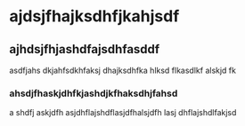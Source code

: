 # ajdsjfhajksdhfjkahjsdf

## ajhdsjfhjashdfajsdhfasddf

asdfjahs dkjahfsdkhfaksj dhajksdhfka hlksd flkasdlkf alskjd fk

### ahsdjfhaskjdhfkjashdjkfhaksdhjfahsd

a shdfj askjdfh asjdhflajshdflasjdfhalsjdfh lasj dhflajshdlfakjsd


